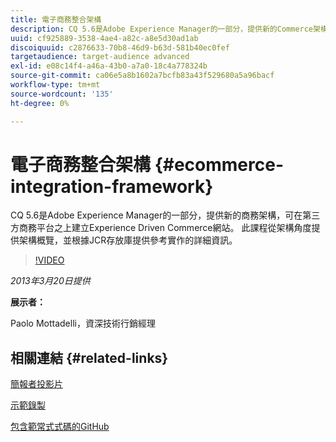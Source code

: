```yaml
---
title: 電子商務整合架構
description: CQ 5.6是Adobe Experience Manager的一部分，提供新的Commerce架構，可在協力廠商商務平台之上建立Experience Driven Commerce網站。 此會議從架構角度提供架構概覽，並根據JCR存放庫提供參考實作的一些細節。
uuid: cf925889-3538-4ae4-a82c-a8e5d30ad1ab
discoiquuid: c2876633-70b8-46d9-b63d-581b40ec0fef
targetaudience: target-audience advanced
exl-id: e08c14f4-a46a-43b0-a7a0-18c4a778324b
source-git-commit: ca06e5a8b1602a7bcfb83a43f529680a5a96bacf
workflow-type: tm+mt
source-wordcount: '135'
ht-degree: 0%

---
```


# 電子商務整合架構 {#ecommerce-integration-framework}

CQ 5.6是Adobe Experience Manager的一部分，提供新的商務架構，可在第三方商務平台之上建立Experience Driven Commerce網站。 此課程從架構角度提供架構概覽，並根據JCR存放庫提供參考實作的詳細資訊。

>[!VIDEO](https://video.tv.adobe.com/v/19577/?quality=9)

*2013年3月20日提供*

**展示者：**

Paolo Mottadelli，資深技術行銷經理

## 相關連結 {#related-links}

[簡報者投影片](https://www.slideshare.net/paolomoz/aem-cq-ecommerce-framework)

[示範錄製](https://vimeo.com/62251523)

[包含範常式式碼的GitHub](https://github.com/paolomoz/cq-commerce-impl-sample)
